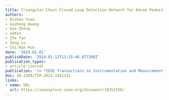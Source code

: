 ```yaml
---
title: Triangular Chain Closed-Loop Detection Network for Dense Pedestrian Detection
authors:
- Qishen Yuan
- Guoheng Huang
- Guo Zhong
- admin
- Zhe Tan
- Zeng Lu
- Chi-Man Pun
date: '2024-01-01'
publishDate: '2024-01-12T13:25:46.877208Z'
publication_types:
- article-journal
publication: 'in *IEEE Transactions on Instrumentation and Measurement* [SCI,JCR Q1]'
doi: 10.1109/TIM.2023.3341131
links:
- name: URL
  url: https://ieeexplore.ieee.org/document/10352356/
---
```

